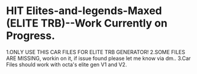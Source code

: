 # HIT Elites-and-legends-Maxed (ELITE TRB)--Work Currently on Progress.  
1.ONLY USE THIS CAR FILES FOR ELITE TRB GENERATOR!
2.SOME FILES ARE MISSING, workin on it, if issue found please let me know via dm..
3.Car Files should work with octa's elite gen V1 and V2.

